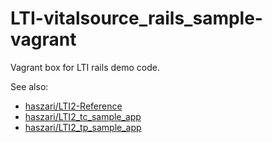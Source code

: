 # LTI-vitalsource_rails_sample-vagrant

Vagrant box for LTI rails demo code.

See also:
- [haszari/LTI2-Reference](https://github.com/haszari/LTI2-Reference)
- [haszari/LTI2_tc_sample_app](https://github.com/haszari/LTI2_tc_sample_app)
- [haszari/LTI2_tp_sample_app](https://github.com/haszari/LTI2_tp_sample_app)
